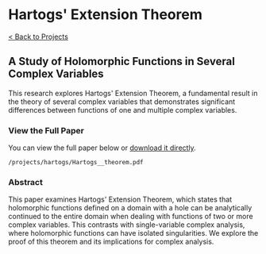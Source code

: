 # Hartogs' Extension Theorem

[< Back to Projects](/projects)

## A Study of Holomorphic Functions in Several Complex Variables

This research explores Hartogs' Extension Theorem, a fundamental result in the theory of several complex variables that demonstrates significant differences between functions of one and multiple complex variables.

### View the Full Paper

You can view the full paper below or [download it directly](/projects/hartogs/Hartogs__theorem.pdf).

```pdf
/projects/hartogs/Hartogs__theorem.pdf
```

### Abstract

This paper examines Hartogs' Extension Theorem, which states that holomorphic functions defined on a domain with a hole can be analytically continued to the entire domain when dealing with functions of two or more complex variables. This contrasts with single-variable complex analysis, where holomorphic functions can have isolated singularities. We explore the proof of this theorem and its implications for complex analysis.
